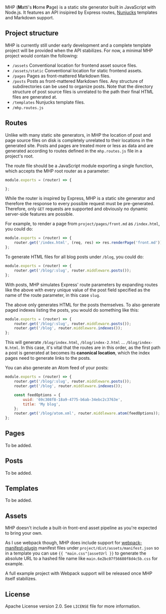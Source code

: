MHP (**M**atti's **H**ome **P**age) is a static site generator built in JavaScript with Node.js. It features an API insipired by Express routes, [Nunjucks](https://mozilla.github.io/nunjucks/) templates and Markdown support.

## Project structure

MHP is currently still under early development and a complete template project will be provided when the API stabilizes. For now, a minimal MHP project would contain the following:

* `/assets` Conventional location for frontend asset source files.
* `/assets/static` Conventional location for static frontend assets.
* `/pages` Pages as front-mattered Markdown files.
* `/posts` Posts as front-mattered Markdown files. Any structure of subdirectories can be used to organize posts. Note that the directory structure of post source files is unrelated to the path their final HTML files are generated at.
* `/templates` Nunjucks template files.
* `/mhp.routes.js`

## Routes

Unlike with many static site generators, in MHP the location of post and page source files on disk is completely unrelated to their locations in the generated site. Posts and pages are treated more or less as data and are generated according to routes defined in the `mhp.routes.js` file in a project's root.

The route file should be a JavaScript module exporting a single function, which accepts the MHP root router as a parameter:

```javascript
module.exports = (router) => {

};
```

While the router is inspired by Express, MHP is a static site generator and therefore the response to every possible request must be pre-generated. Therefore, only `GET` requests are supported and obviously no dynamic server-side features are possible.

For example, to render a page from `project/pages/front.md` as `/index.html`, you could do:

```javascript
module.exports = (router) => {
    router.get('/index.html', (req, res) => res.renderPage('front.md'));
};
```

To generate HTML files for all blog posts under `/blog`, you could do:

```javascript
module.exports = (router) => {
    router.get('/blog/:slug', router.middleware.posts());
};
```

With posts, MHP simulates Express' route parameters by expanding routes like the above with every unique value of the post field specified as the name of the route parameter, in this case `slug`.

The above only generates HTML for the posts themselves. To also generate paged indexes listing the posts, you would do something like this:

```javascript
module.exports = (router) => {
    router.get('/blog/:slug', router.middleware.posts());
    router.get('/blog', router.middleware.indexes());
};
```

This will generate `/blog/index.html`, `/blog/index-2.html` ... `/blog/index-N.html`. In this case, it's vital that the routes are in this order, as the first path a post is generated at becomes its **canonical location**, which the index pages need to generate links to the posts.

You can also generate an Atom feed of your posts:

```javascript
module.exports = (router) => {
    router.get('/blog/:slug', router.middleware.posts());
    router.get('/blog', router.middleware.indexes());

    const feedOptions = {
        uuid: '69c308f8-18a9-4775-b6ab-34ebc2c3763e',
        title: 'My blog',
    };
    router.get('/blog/atom.xml', router.middleware.atom(feedOptions));
};
```

## Pages

To be added.

## Posts

To be added.

## Templates

To be added.

## Assets

MHP doesn't include a built-in front-end asset pipeline as you're expected to bring your own.

As I use webpack though, MHP does include support for [webpack-manifest-plugin](https://www.npmjs.com/package/webpack-manifest-plugin) manifest files under `project/dist/assets/manifest.json` so in a template you can use `{{ "main.css"|assetUrl }}` to generate the absolute URL to a hashed file name like `main.6e2bc07f56680f8d4c5b.css` for example.

A full example project with Webpack support will be released once MHP itself stabilizes.

## License

Apache License version 2.0. See `LICENSE` file for more information.
